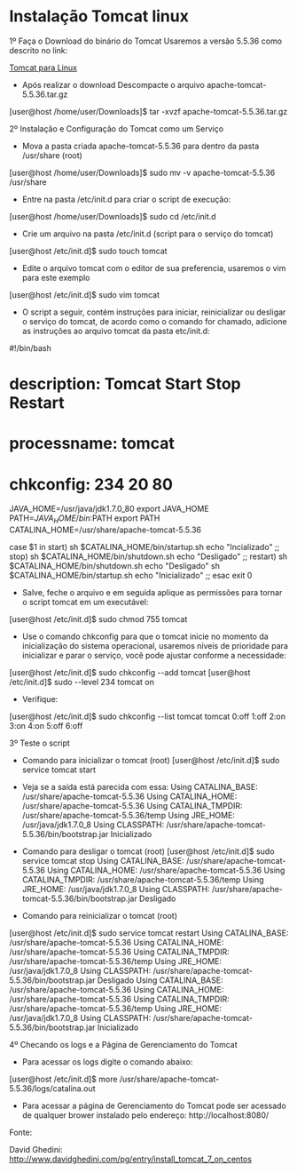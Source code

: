 # Instalação Tomcat linux

1º Faça o Download do binário do Tomcat
Usaremos a versão 5.5.36 como descrito no link:

[Tomcat para Linux](https://archive.apache.org/dist/tomcat/tomcat-5/v5.5.36/bin/apache-tomcat-5.5.36.tar.gz) 

* Após realizar o download Descompacte o arquivo apache-tomcat-5.5.36.tar.gz

[user@host /home/user/Downloads]$ tar -xvzf apache-tomcat-5.5.36.tar.gz

2º Instalação e Configuração do Tomcat como um Serviço

* Mova a pasta criada apache-tomcat-5.5.36 para dentro da pasta /usr/share (root)

[user@host /home/user/Downloads]$ sudo mv -v apache-tomcat-5.5.36 /usr/share

* Entre na pasta /etc/init.d para criar o script de execução:

[user@host /home/user/Downloads]$ sudo cd /etc/init.d

* Crie um arquivo na pasta /etc/init.d (script para o serviço do tomcat)

[user@host /etc/init.d]$ sudo touch tomcat

* Edite o arquivo tomcat com o editor de sua preferencia, usaremos o vim para este exemplo

[user@host /etc/init.d]$ sudo vim tomcat

* O script a seguir, contém instruções para iniciar, reinicializar ou desligar o serviço do tomcat, de acordo como o comando for chamado, adicione as instruções ao arquivo tomcat da pasta etc/init.d:

#!/bin/bash
# description: Tomcat Start Stop Restart
# processname: tomcat
# chkconfig: 234 20 80
JAVA_HOME=/usr/java/jdk1.7.0_80
export JAVA_HOME
PATH=$JAVA_HOME/bin:$PATH
export PATH
CATALINA_HOME=/usr/share/apache-tomcat-5.5.36

case $1 in
start)
sh $CATALINA_HOME/bin/startup.sh
echo "Incializado"
;;
stop)
sh $CATALINA_HOME/bin/shutdown.sh
echo "Desligado"
;;
restart)
sh $CATALINA_HOME/bin/shutdown.sh
echo "Desligado"
sh $CATALINA_HOME/bin/startup.sh
echo "Inicializado"
;;
esac
exit 0

* Salve, feche o arquivo e em seguida aplique as permissões para tornar o script tomcat em um executável:

[user@host /etc/init.d]$ sudo chmod 755 tomcat

* Use o comando chkconfig para que o tomcat inicie no momento da inicialização do sistema operacional, usaremos níveis de prioridade para inicializar e parar o serviço, você pode ajustar conforme a necessidade:

[user@host /etc/init.d]$ sudo chkconfig --add tomcat
[user@host /etc/init.d]$ sudo --level 234 tomcat on

* Verifique:

[user@host /etc/init.d]$ sudo chkconfig --list tomcat
tomcat          0:off   1:off   2:on    3:on    4:on    5:off   6:off

3º Teste o script

* Comando para inicializar o tomcat (root)
[user@host /etc/init.d]$ sudo service tomcat start

* Veja se a saída está parecida com essa:
Using CATALINA_BASE:   /usr/share/apache-tomcat-5.5.36
Using CATALINA_HOME:   /usr/share/apache-tomcat-5.5.36
Using CATALINA_TMPDIR: /usr/share/apache-tomcat-5.5.36/temp
Using JRE_HOME:        /usr/java/jdk1.7.0_8
Using CLASSPATH:       /usr/share/apache-tomcat-5.5.36/bin/bootstrap.jar
Inicializado

* Comando para desligar o tomcat (root)
[user@host /etc/init.d]$ sudo service tomcat stop
Using CATALINA_BASE:   /usr/share/apache-tomcat-5.5.36
Using CATALINA_HOME:   /usr/share/apache-tomcat-5.5.36
Using CATALINA_TMPDIR: /usr/share/apache-tomcat-5.5.36/temp
Using JRE_HOME:        /usr/java/jdk1.7.0_8
Using CLASSPATH:       /usr/share/apache-tomcat-5.5.36/bin/bootstrap.jar
Desligado

* Comando para reinicializar o tomcat (root)

[user@host /etc/init.d]$ sudo service tomcat restart
Using CATALINA_BASE:   /usr/share/apache-tomcat-5.5.36
Using CATALINA_HOME:   /usr/share/apache-tomcat-5.5.36
Using CATALINA_TMPDIR: /usr/share/apache-tomcat-5.5.36/temp
Using JRE_HOME:        /usr/java/jdk1.7.0_8
Using CLASSPATH:       /usr/share/apache-tomcat-5.5.36/bin/bootstrap.jar
Desligado
Using CATALINA_BASE:   /usr/share/apache-tomcat-5.5.36
Using CATALINA_HOME:   /usr/share/apache-tomcat-5.5.36
Using CATALINA_TMPDIR: /usr/share/apache-tomcat-5.5.36/temp
Using JRE_HOME:        /usr/java/jdk1.7.0_8
Using CLASSPATH:       /usr/share/apache-tomcat-5.5.36/bin/bootstrap.jar
Inicializado

4º Checando os logs e a Página de Gerenciamento do Tomcat

* Para acessar os logs digite o comando abaixo:

[user@host /etc/init.d]$ more /usr/share/apache-tomcat-5.5.36/logs/catalina.out

* Para acessar a página de Gerenciamento do Tomcat pode ser acessado de qualquer brower instalado pelo endereço:
http://localhost:8080/



Fonte:

David Ghedini:
http://www.davidghedini.com/pg/entry/install_tomcat_7_on_centos


